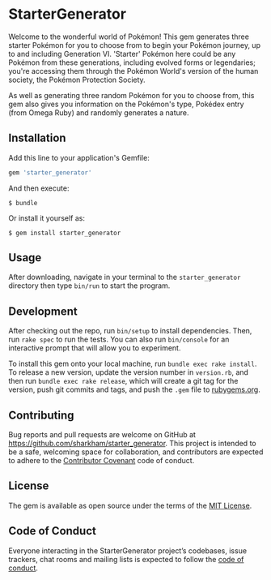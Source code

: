 # StarterGenerator

Welcome to the wonderful world of Pokémon! This gem generates three starter Pokémon for you to choose from to begin your Pokémon journey, up to and including Generation VI. 'Starter' Pokémon here could be any Pokémon from these generations, including evolved forms or legendaries; you're accessing them through the Pokémon World's version of the human society, the Pokémon Protection Society.

As well as generating three random Pokémon for you to choose from, this gem also gives you information on the Pokémon's type, Pokédex entry (from Omega Ruby) and randomly generates a nature.

## Installation

Add this line to your application's Gemfile:

```ruby
gem 'starter_generator'
```

And then execute:

    $ bundle

Or install it yourself as:

    $ gem install starter_generator

## Usage

After downloading, navigate in your terminal to the `starter_generator` directory then type `bin/run` to start the program.

## Development

After checking out the repo, run `bin/setup` to install dependencies. Then, run `rake spec` to run the tests. You can also run `bin/console` for an interactive prompt that will allow you to experiment.

To install this gem onto your local machine, run `bundle exec rake install`. To release a new version, update the version number in `version.rb`, and then run `bundle exec rake release`, which will create a git tag for the version, push git commits and tags, and push the `.gem` file to [rubygems.org](https://rubygems.org).

## Contributing

Bug reports and pull requests are welcome on GitHub at https://github.com/sharkham/starter_generator. This project is intended to be a safe, welcoming space for collaboration, and contributors are expected to adhere to the [Contributor Covenant](http://contributor-covenant.org) code of conduct.

## License

The gem is available as open source under the terms of the [MIT License](https://opensource.org/licenses/MIT).

## Code of Conduct

Everyone interacting in the StarterGenerator project’s codebases, issue trackers, chat rooms and mailing lists is expected to follow the [code of conduct](https://github.com/sharkham/starter_generator/blob/master/CODE_OF_CONDUCT.md).
